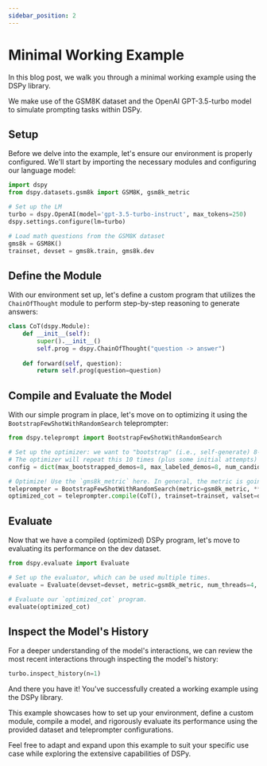 ```yaml
---
sidebar_position: 2
---
```


# Minimal Working Example

In this blog post, we walk you through a minimal working example using the DSPy library. 

We make use of the GSM8K dataset and the OpenAI GPT-3.5-turbo model to simulate prompting tasks within DSPy.

## Setup

Before we delve into the example, let's ensure our environment is properly configured. We'll start by importing the necessary modules and configuring our language model:

```python
import dspy
from dspy.datasets.gsm8k import GSM8K, gsm8k_metric

# Set up the LM
turbo = dspy.OpenAI(model='gpt-3.5-turbo-instruct', max_tokens=250)
dspy.settings.configure(lm=turbo)

# Load math questions from the GSM8K dataset
gms8k = GSM8K()
trainset, devset = gms8k.train, gms8k.dev
```

## Define the Module

With our environment set up, let's define a custom program that utilizes the `ChainOfThought` module to perform step-by-step reasoning to generate answers:

```python
class CoT(dspy.Module):
    def __init__(self):
        super().__init__()
        self.prog = dspy.ChainOfThought("question -> answer")
    
    def forward(self, question):
        return self.prog(question=question)
```

## Compile and Evaluate the Model

With our simple program in place, let's move on to optimizing it using the `BootstrapFewShotWithRandomSearch` teleprompter:

```python
from dspy.teleprompt import BootstrapFewShotWithRandomSearch

# Set up the optimizer: we want to "bootstrap" (i.e., self-generate) 8-shot examples of our CoT program.
# The optimizer will repeat this 10 times (plus some initial attempts) before selecting its best attempt on the devset.
config = dict(max_bootstrapped_demos=8, max_labeled_demos=8, num_candidate_programs=10, num_threads=4)

# Optimize! Use the `gms8k_metric` here. In general, the metric is going to tell the optimizer how well it's doing.
teleprompter = BootstrapFewShotWithRandomSearch(metric=gsm8k_metric, **config)
optimized_cot = teleprompter.compile(CoT(), trainset=trainset, valset=devset)
```

## Evaluate

Now that we have a compiled (optimized) DSPy program, let's move to evaluating its performance on the dev dataset.


```python
from dspy.evaluate import Evaluate

# Set up the evaluator, which can be used multiple times.
evaluate = Evaluate(devset=devset, metric=gsm8k_metric, num_threads=4, display_progress=True, display_table=0)

# Evaluate our `optimized_cot` program.
evaluate(optimized_cot)
```

## Inspect the Model's History

For a deeper understanding of the model's interactions, we can review the most recent interactions through inspecting the model's history:

```python
turbo.inspect_history(n=1)
```

And there you have it! You've successfully created a working example using the DSPy library. 

This example showcases how to set up your environment, define a custom module, compile a model, and rigorously evaluate its performance using the provided dataset and teleprompter configurations. 

Feel free to adapt and expand upon this example to suit your specific use case while exploring the extensive capabilities of DSPy.
